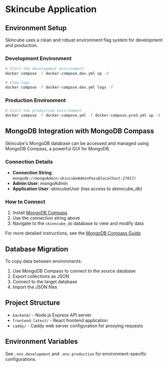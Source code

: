 # Skincube Application

## Environment Setup

Skincube uses a clean and robust environment flag system for development and production.

### Development Environment

```bash
# Start the development environment
docker compose -f docker-compose.dev.yml up -d

# View logs
docker compose -f docker-compose.dev.yml logs -f
```

### Production Environment

```bash
# Start the production environment
docker compose -f docker-compose.yml -f docker-compose.prod.yml up -d
```

## MongoDB Integration with MongoDB Compass

Skincube's MongoDB database can be accessed and managed using MongoDB Compass, a powerful GUI for MongoDB.

### Connection Details

- **Connection String**: `mongodb://mongoAdmin:skincubeAdminPass@localhost:27017/`
- **Admin User**: mongoAdmin
- **Application User**: skincubeUser (has access to skinncube_db)

### How to Connect

1. Install [MongoDB Compass](https://www.mongodb.com/try/download/compass)
2. Use the connection string above
3. Navigate to the `skinncube_db` database to view and modify data

For more detailed instructions, see the [MongoDB Compass Guide](./mongodb-compass-guide.md)

## Database Migration

To copy data between environments:

1. Use MongoDB Compass to connect to the source database
2. Export collections as JSON
3. Connect to the target database
4. Import the JSON files

## Project Structure

- `backend/` - Node.js Express API server
- `frontend-latest/` - React frontend application
- `caddy/` - Caddy web server configuration for proxying requests

## Environment Variables

See `.env.development` and `.env.production` for environment-specific configurations.
